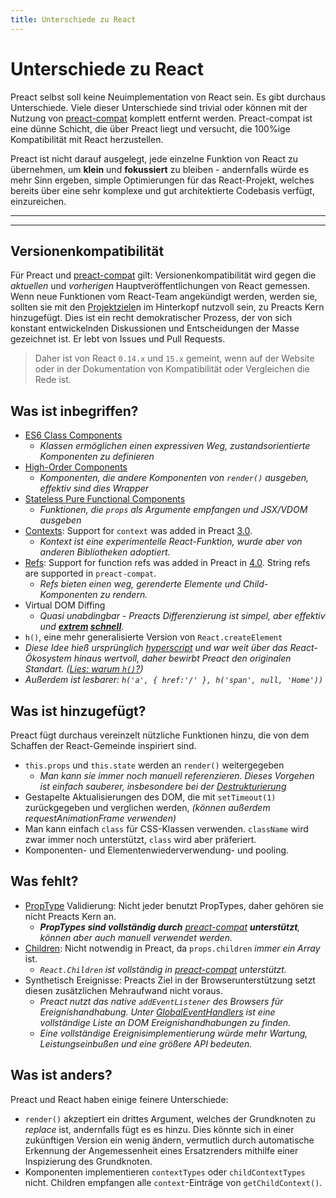 ```yaml
---
title: Unterschiede zu React
---
```


# Unterschiede zu React

Preact selbst soll keine Neuimplementation von React sein. Es gibt durchaus Unterschiede. Viele dieser Unterschiede sind trivial oder können mit der Nutzung von [preact-compat] komplett entfernt werden. Preact-compat ist eine dünne Schicht, die über Preact liegt und versucht, die 100%ige Kompatibilität mit React herzustellen.

Preact ist nicht darauf ausgelegt, jede einzelne Funktion von React zu übernehmen, um **klein** und **fokussiert** zu bleiben - andernfalls würde es mehr Sinn ergeben, simple Optimierungen für das React-Projekt, welches bereits über eine sehr komplexe und gut architektierte Codebasis verfügt, einzureichen.

---

<toc></toc>

---

## Versionenkompatibilität

Für Preact und [preact-compat] gilt: Versionenkompatibilität wird gegen die _aktuellen_ und _vorherigen_ Hauptveröffentlichungen von React gemessen. Wenn neue Funktionen vom React-Team angekündigt werden, werden sie, sollten sie mit den [Projektziele]n im Hinterkopf nutzvoll sein, zu Preacts Kern hinzugefügt. Dies ist ein recht demokratischer Prozess, der von sich konstant entwickelnden Diskussionen und Entscheidungen der Masse gezeichnet ist. Er lebt von Issues und Pull Requests.

> Daher ist von React `0.14.x` und `15.x` gemeint, wenn auf der Website oder in der Dokumentation von Kompatibilität oder Vergleichen die Rede ist.


## Was ist inbegriffen?

- [ES6 Class Components]
    - _Klassen ermöglichen einen expressiven Weg, zustandsorientierte Komponenten zu definieren_
- [High-Order Components]  
    - _Komponenten, die andere Komponenten von `render()` ausgeben, effektiv sind dies Wrapper_
- [Stateless Pure Functional Components]  
    - _Funktionen, die `props` als Argumente empfangen und JSX/VDOM ausgeben_
- [Contexts]: Support for `context` was added in Preact [3.0].
    - _Kontext ist eine experimentelle React-Funktion, wurde aber von anderen Bibliotheken adoptiert._
- [Refs]: Support for function refs was added in Preact in [4.0]. String refs are supported in `preact-compat`.
    - _Refs bieten einen weg, gerenderte Elemente und Child-Komponenten zu rendern._
- Virtual DOM Diffing
    - _Quasi unabdingbar - Preacts Differenzierung ist simpel, aber effektiv und **[extrem](http://developit.github.io/js-repaint-perfs/) [schnell](https://localvoid.github.io/uibench/)**._
- `h()`, eine mehr generalisierte Version von `React.createElement`
- _Diese Idee hieß ursprünglich [hyperscript] und war weit über das React-Ökosystem hinaus wertvoll, daher bewirbt Preact den originalen Standart. ([Lies: warum `h()`?](http://jasonformat.com/wtf-is-jsx))_
- _Außerdem ist lesbarer: `h('a', { href:'/' }, h('span', null, 'Home'))`_


## Was ist hinzugefügt?

Preact fügt durchaus vereinzelt nützliche Funktionen hinzu, die von dem Schaffen der React-Gemeinde inspiriert sind.

- `this.props` und `this.state` werden an `render()` weitergegeben  
    - _Man kann sie immer noch manuell referenzieren. Dieses Vorgehen ist einfach sauberer, insbesondere bei der [Destrukturierung]_
- Gestapelte Aktualisierungen des DOM, die mit `setTimeout(1)` zurückgegeben und verglichen werden, _(können außerdem requestAnimationFrame verwenden)_
- Man kann einfach `class` für CSS-Klassen verwenden. `className` wird zwar immer noch unterstützt, `class` wird aber präferiert.
- Komponenten- und Elementenwiederverwendung- und pooling.


## Was fehlt?

- [PropType] Validierung: Nicht jeder benutzt PropTypes, daher gehören sie nicht Preacts Kern an.
    - _**PropTypes sind vollständig durch** [preact-compat] **unterstützt**, können aber auch manuell verwendet werden._
- [Children]: Nicht notwendig in Preact, da `props.children` _immer ein Array_ ist.
    - _`React.Children` ist vollständig in [preact-compat] unterstützt._
- Synthetisch Ereignisse: Preacts Ziel in der Browserunterstützung setzt diesen zusätzlichen Mehraufwand nicht voraus.
    - _Preact nutzt das native `addEventListener` des Browsers für Ereignishandhabung. Unter [GlobalEventHandlers] ist eine vollständige Liste an DOM Ereignishandhabungen zu finden._
    - _Eine vollständige Ereignisimplementierung würde mehr Wartung, Leistungseinbußen und eine größere API bedeuten._


## Was ist anders?

Preact und React haben einige feinere Unterschiede:


- `render()` akzeptiert ein drittes Argument, welches der Grundknoten zu _replace_ ist, andernfalls fügt es es hinzu. Dies könnte sich in einer zukünftigen Version ein wenig ändern, vermutlich durch automatische Erkennung der Angemessenheit eines Ersatzrenders mithilfe einer Inspizierung des Grundknoten.
- Komponenten implementieren `contextTypes` oder `childContextTypes` nicht. Children empfangen alle `context`-Einträge von `getChildContext()`.

[Projektziele]: /about/project-goals
[hyperscript]: https://github.com/dominictarr/hyperscript
[3.0]: https://github.com/preactjs/preact/milestones/3.0
[4.0]: https://github.com/preactjs/preact/milestones/4.0
[preact-compat]: https://github.com/preactjs/preact-compat
[PropType]: https://github.com/developit/proptypes
[Contexts]: https://facebook.github.io/react/docs/context.html
[Refs]: https://facebook.github.io/react/docs/more-about-refs.html
[Children]: https://facebook.github.io/react/docs/top-level-api.html#react.children
[GlobalEventHandlers]: https://developer.mozilla.org/en-US/docs/Web/API/GlobalEventHandlers
[ES6 Class Components]: https://facebook.github.io/react/docs/reusable-components.html#es6-classes
[High-Order Components]: https://medium.com/@dan_abramov/mixins-are-dead-long-live-higher-order-components-94a0d2f9e750
[Stateless Pure Functional Components]: https://facebook.github.io/react/docs/reusable-components.html#stateless-functions
[Destrukturierung]: http://www.2ality.com/2015/01/es6-destructuring.html
[Linked State]: /guide/v8/linked-state
